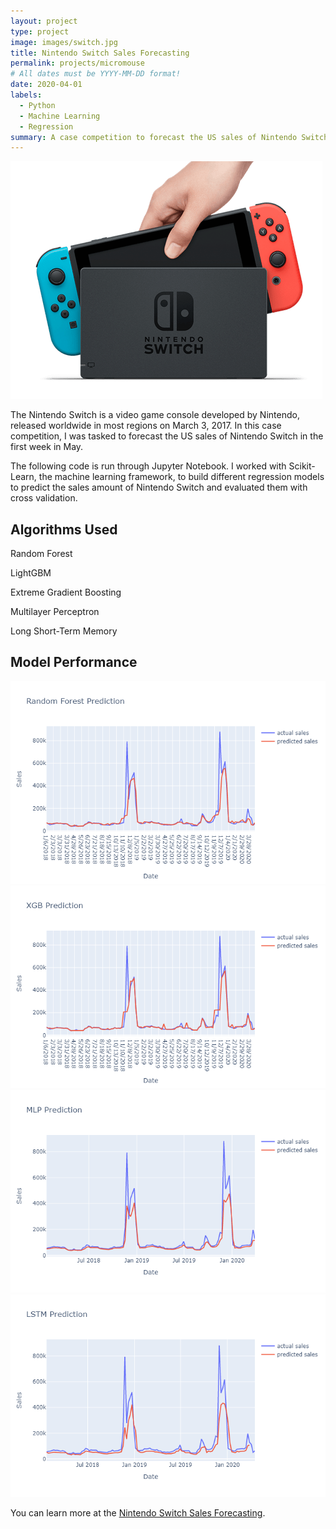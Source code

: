 ```yaml
---
layout: project
type: project
image: images/switch.jpg
title: Nintendo Switch Sales Forecasting
permalink: projects/micromouse
# All dates must be YYYY-MM-DD format!
date: 2020-04-01
labels:
  - Python
  - Machine Learning
  - Regression
summary: A case competition to forecast the US sales of Nintendo Switch in the first week of May. Won first place with the most accurate model.
---
```



<img class="Nintendo Switch" src="/images/switch.png">

The Nintendo Switch is a video game console developed by Nintendo, released worldwide in most regions on March 3, 2017. In this case competition, I was tasked to forecast the US sales of Nintendo Switch in the first week in May.

The following code is run through Jupyter Notebook. I worked with Scikit-Learn, the machine learning framework, to build different regression models to predict the sales amount of Nintendo Switch and evaluated them with cross validation.

## Algorithms Used
Random Forest

LightGBM

Extreme Gradient Boosting

Multilayer Perceptron
  
Long Short-Term Memory
  
## Model Performance

<img class="RandomForest Performance" src="/images/RandomForest.png">

<img class="RandomForest Performance" src="/images/XGBoost.png">

<img class="RandomForest Performance" src="/images/MLP2.png">

<img class="RandomForest Performance" src="/images/LSTM2.png">

You can learn more at the [Nintendo Switch Sales Forecasting](https://github.com/Ze-Long/Nintendo-Switch-Sales-Forecasting).



